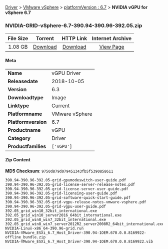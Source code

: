 
[Driver](/README.md)  >  [VMware vSphere](/index/Driver/VMware_vSphere.md)  >  [platformVersion : 6.7](/index/Driver/VMware_vSphere/6.7.md)  >  **NVIDIA vGPU for vSphere 6.7**


### NVIDIA-GRID-vSphere-6.7-390.94-390.96-392.05.zip

| **File Size** | **Torrent**  | **HTTP Link** | **Internet Archive** |
|:-------------:|:------------:|:-------------:|:--------------------:|
| 1.08 GB |  [Download](https://archive.org/download/nvgpu_NVIDIA-GRID-vSphere-6.7-390.94-390.96-392.05.zip_1u7l80b5/nvgpu_NVIDIA-GRID-vSphere-6.7-390.94-390.96-392.05.zip_1u7l80b5_archive.torrent)       | [Download](https://archive.org/compress/nvgpu_NVIDIA-GRID-vSphere-6.7-390.94-390.96-392.05.zip_1u7l80b5) | [View Page](https://archive.org/details/nvgpu_NVIDIA-GRID-vSphere-6.7-390.94-390.96-392.05.zip_1u7l80b5)       |

#### Meta

<table>
<tr><td><strong>Name</strong></td><td>vGPU Driver</td></tr>
<tr><td><strong>Releasedate</strong></td><td>2018-10-05</td></tr>
<tr><td><strong>Version</strong></td><td>6.3</td></tr>
<tr><td><strong>Downloadtype</strong></td><td>Image</td></tr>
<tr><td><strong>Linktype</strong></td><td>Current</td></tr>
<tr><td><strong>Platformname</strong></td><td>VMware vSphere</td></tr>
<tr><td><strong>Platformversion</strong></td><td>6.7</td></tr>
<tr><td><strong>Productname</strong></td><td>vGPU</td></tr>
<tr><td><strong>Category</strong></td><td>Driver</td></tr>
<tr><td><strong>Productfamilies</strong></td><td><code>['vGPU']</code></td></tr>
</table>

#### Zip Content

**MD5 Checksum**: `9750d879d079451343fb5f5390858611`

```text
390.94-390.96-392.05-grid-gpumodeswitch-user-guide.pdf
390.94-390.96-392.05-grid-license-server-release-notes.pdf
390.94-390.96-392.05-grid-license-server-user-guide.pdf
390.94-390.96-392.05-grid-licensing-user-guide.pdf
390.94-390.96-392.05-grid-software-quick-start-guide.pdf
390.94-390.96-392.05-grid-vgpu-release-notes-vmware-vsphere.pdf
390.94-390.96-392.05-grid-vgpu-user-guide.pdf
392.05_grid_win10_32bit_international.exe
392.05_grid_win10_server2016_64bit_international.exe
392.05_grid_win8_win7_32bit_international.exe
392.05_grid_win8_win7_server2012R2_server2008R2_64bit_international.exe
NVIDIA-Linux-x86_64-390.96-grid.run
NVIDIA-VMware_ESXi_6.7_Host_Driver-390.94-1OEM.670.0.0.8169922-offline_bundle.zip
NVIDIA-VMware_ESXi_6.7_Host_Driver-390.94-1OEM.670.0.0.8169922.vib
```